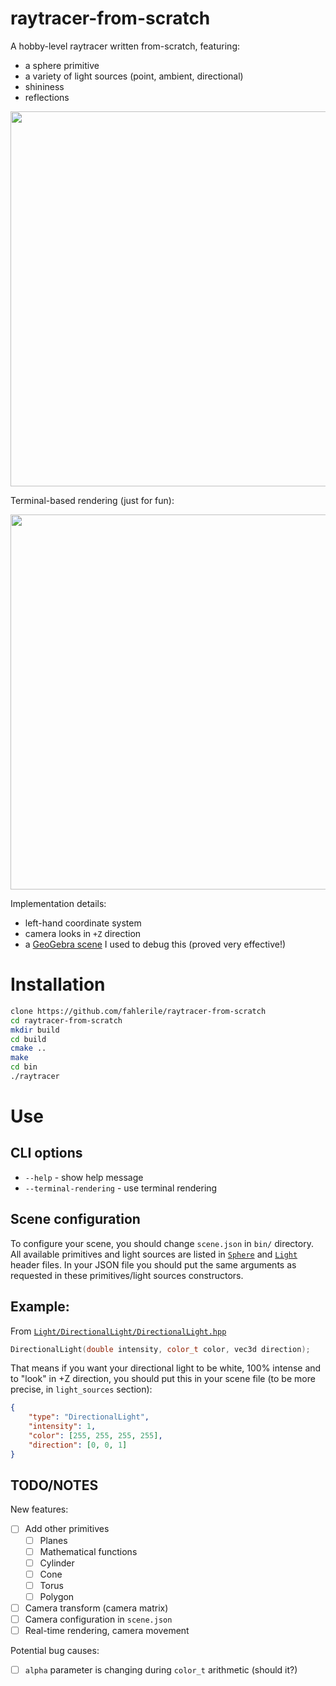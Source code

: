 # raytracer-from-scratch

A hobby-level raytracer written from-scratch, featuring:
- a sphere primitive
- a variety of light sources (point, ambient, directional)
- shininess
- reflections

<img src="images/normal-rendering.png" width="600">

Terminal-based rendering (just for fun):

<img src="images/terminal-based-rendering.png" width="600">

Implementation details:
- left-hand coordinate system
- camera looks in `+Z` direction
- a [GeoGebra scene](https://www.geogebra.org/calculator/zfexqajh) I used to debug this (proved very effective!)

# Installation
```bash
clone https://github.com/fahlerile/raytracer-from-scratch
cd raytracer-from-scratch
mkdir build
cd build
cmake ..
make
cd bin
./raytracer
```

# Use

## CLI options
- `--help` - show help message
- `--terminal-rendering` - use terminal rendering

## Scene configuration

To configure your scene, you should change `scene.json` in `bin/` directory. All available primitives and light sources are listed in [`Sphere`](Sphere/) and [`Light`](Light/) header files. In your JSON file you should put the same arguments as requested in these primitives/light sources constructors.

## Example:

From [`Light/DirectionalLight/DirectionalLight.hpp`](Light/DirectionalLight/DirectionalLight.hpp)
```cpp
DirectionalLight(double intensity, color_t color, vec3d direction);
```
That means if you want your directional light to be white, 100% intense and to "look" in +Z direction, you should put this in your scene file (to be more precise, in `light_sources` section):
```json
{
    "type": "DirectionalLight",
    "intensity": 1,
    "color": [255, 255, 255, 255],
    "direction": [0, 0, 1]
}
```

## TODO/NOTES
New features:
- [ ] Add other primitives
    - [ ] Planes
    - [ ] Mathematical functions
    - [ ] Cylinder
    - [ ] Cone
    - [ ] Torus
    - [ ] Polygon
- [ ] Camera transform (camera matrix)
- [ ] Camera configuration in `scene.json`
- [ ] Real-time rendering, camera movement

Potential bug causes:
- [ ] `alpha` parameter is changing during `color_t` arithmetic (should it?)


